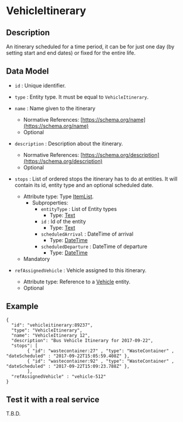 # VehicleItinerary

## Description

An itinerary scheduled for a time period, it can be for just one day (by setting start and end dates) or fixed for the entire life. 

## Data Model

+ `id` : Unique identifier. 

+ `type` : Entity type. It must be equal to `VehicleItinerary`. 

+ `name` : Name given to the itinerary
    + Normative References: [https://schema.org/name](https://schema.org/name)
    + Optional

+ `description` : Description about the itinerary. 
    + Normative References: [https://schema.org/description](https://schema.org/description)
    + Optional

+ `stops` : List of ordered stops the itinerary has to do at entities. It will contain its id, entity type and an optional scheduled date.
    + Attribute type: Type [ItemList](https://schema.org/ItemList).
        + Subproperties:
            + `entityType` : List of Entity types
                + Type: [Text](http://schema.org/Text)
            + `id` : Id of the entity
                + Type: [Text](http://schema.org/Text)
            + `scheduledArrival` : DateTime of arrival
                + Type: [DateTime](http://schema.org/DateTime)
            + `scheduledDeparture` : DateTime of departure
                + Type: [DateTime](http://schema.org/DateTime)
    + Mandatory
 
+  `refAssignedVehicle` : Vehicle assigned to this itinerary.
    + Attribute type: Reference to a [Vehicle](../../../Transportation/Vehicle/doc/spec.md) entity.
    + Optional


## Example

    {
      "id": "vehicleitinerary:89237",
      "type": "VehicleItinerary",
      "name": "VehicleItinerary 12",
      "description": "Bus Vehicle Itinerary for 2017-09-22",
      "stops": [
            { "id": "wastecontainer:27" , "type": "WasteContainer" , "dateScheduled" : "2017-09-22T15:05:59.408Z" },
            { "id": "wastecontainer:92" , "type": "WasteContainer" , "dateScheduled" : "2017-09-22T15:09:23.788Z" },
            ],
      "refAssignedVehicle" : "vehicle-512"
    }
    
## Test it with a real service

T.B.D.
